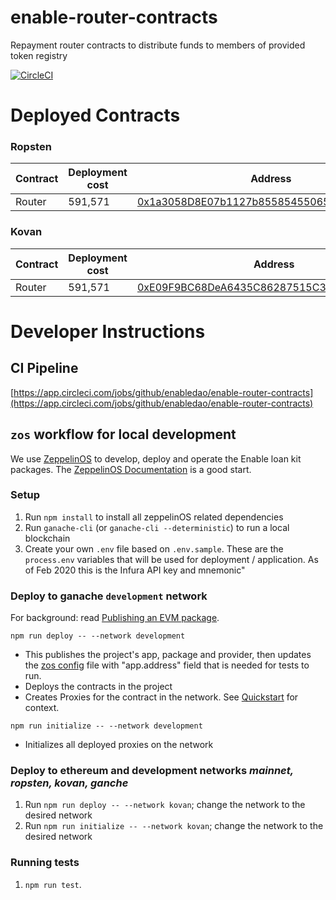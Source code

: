 # enable-router-contracts

Repayment router contracts to distribute funds to members of provided token registry

[![CircleCI](https://circleci.com/gh/enabledao/enable-router-contracts.svg?style=svg)](https://circleci.com/gh/enabledao/enable-router-contracts)

# Deployed Contracts

### Ropsten

| Contract | Deployment cost | Address                                                                                                                       | Logic                                                                                                                         |
| -------- | --------------- | ----------------------------------------------------------------------------------------------------------------------------- | ----------------------------------------------------------------------------------------------------------------------------- |
| Router   | 591,571         | [0x1a3058D8E07b1127b855854550658aE803A4Bdec](https://ropsten.etherscan.io/address/0x1a3058D8E07b1127b855854550658aE803A4Bdec) | [0xBc41c31B5223DA377529c31CE3D87b2FC140cb8F](https://ropsten.etherscan.io/address/0xBc41c31B5223DA377529c31CE3D87b2FC140cb8F) |

### Kovan

| Contract | Deployment cost | Address                                                                                                                     | Logic                                                                                                                       |
| -------- | --------------- | --------------------------------------------------------------------------------------------------------------------------- | --------------------------------------------------------------------------------------------------------------------------- |
| Router   | 591,571         | [0xE09F9BC68DeA6435C86287515C36A8477570684B](https://kovan.etherscan.io/address/0xE09F9BC68DeA6435C86287515C36A8477570684B) | [0x54fd17C7B4C61cef527a0364DFE23Bf707222df4](https://kovan.etherscan.io/address/0x54fd17C7B4C61cef527a0364DFE23Bf707222df4) |

# Developer Instructions

## CI Pipeline

[https://app.circleci.com/jobs/github/enabledao/enable-router-contracts](https://app.circleci.com/jobs/github/enabledao/enable-router-contracts)

## `zos` workflow for local development

We use [ZeppelinOS](https://docs.zeppelinos.org/docs/start.html) to develop, deploy and operate the Enable loan kit packages. The [ZeppelinOS Documentation](https://docs.zeppelinos.org/docs/start.html) is a good start.

### Setup

1. Run `npm install` to install all zeppelinOS related dependencies
2. Run `ganache-cli` (or `ganache-cli --deterministic`) to run a local blockchain
3. Create your own `.env` file based on `.env.sample`. These are the `process.env` variables that will be used for deployment / application. As of Feb 2020 this is the Infura API key and mnemonic"

### Deploy to ganache `development` network

For background: read [Publishing an EVM package](https://docs.zeppelinos.org/docs/publishing.html).

`npm run deploy -- --network development`

- This publishes the project's app, package and provider, then updates the [zos config](https://docs.zeppelinos.org/docs/configuration.html) file with "app.address" field that is needed for tests to run.
- Deploys the contracts in the project
- Creates Proxies for the contract in the network. See [Quickstart](https://docs.zeppelinos.org/docs/first.html) for context.

`npm run initialize -- --network development`

- Initializes all deployed proxies on the network

### Deploy to ethereum and development networks _mainnet, ropsten, kovan, ganche_

1. Run `npm run deploy -- --network kovan`; change the network to the desired network
2. Run `npm run initialize -- --network kovan`; change the network to the desired network

### Running tests

1. `npm run test`.
